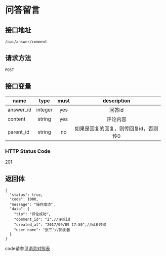 # 问答留言

## 接口地址

`/api/answer/comment`

## 请求方法

```POST ```

## 接口变量

| name     | type     | must     | description |
|----------|:--------:|:--------:|:--------:|
| answer_id  | integer   | yes      | 回答id   |
| content  | string   | yes      |  评论内容 |
| parent_id   | string   | no     | 如果是回复的回复，则传回复id，否则传0 |

### HTTP Status Code

201

## 返回体

```json5
{
  "status": true,
  "code": 1000,
  "message": "操作成功",
  "data": {
    "tip": "评论成功",
    "comment_id": "2",//评论id
    "created_at": "2017/09/09 17:50",//回复时间
    "user_name": "张三"//回复者
  }
}
``` 

code请参见[消息对照表](消息对照表.md)
